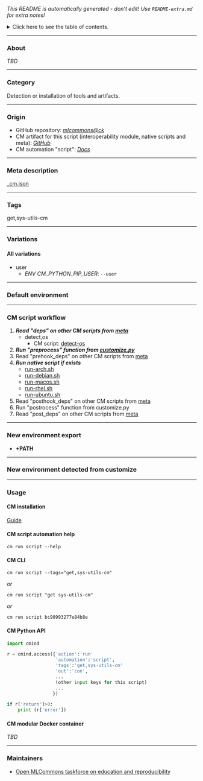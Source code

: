 *This README is automatically generated - don't edit! Use `README-extra.md` for extra notes!*

<details>
<summary>Click here to see the table of contents.</summary>

* [About](#about)
* [Category](#category)
* [Origin](#origin)
* [Meta description](#meta-description)
* [Tags](#tags)
* [Variations](#variations)
  * [ All variations](#all-variations)
* [Default environment](#default-environment)
* [CM script workflow](#cm-script-workflow)
* [New environment export](#new-environment-export)
* [New environment detected from customize](#new-environment-detected-from-customize)
* [Usage](#usage)
  * [ CM installation](#cm-installation)
  * [ CM script automation help](#cm-script-automation-help)
  * [ CM CLI](#cm-cli)
  * [ CM Python API](#cm-python-api)
  * [ CM modular Docker container](#cm-modular-docker-container)
* [Maintainers](#maintainers)

</details>

___
### About

*TBD*
___
### Category

Detection or installation of tools and artifacts.
___
### Origin

* GitHub repository: *[mlcommons@ck](https://github.com/mlcommons/ck/tree/master/cm-mlops)*
* CM artifact for this script (interoperability module, native scripts and meta): *[GitHub](https://github.com/mlcommons/ck/tree/master/cm-mlops/script/get-sys-utils-cm)*
* CM automation "script": *[Docs](https://github.com/octoml/ck/blob/master/docs/list_of_automations.md#script)*

___
### Meta description
[_cm.json](_cm.json)

___
### Tags
get,sys-utils-cm

___
### Variations
#### All variations
* user
  - *ENV CM_PYTHON_PIP_USER*: `--user`
___
### Default environment

___
### CM script workflow

  1. ***Read "deps" on other CM scripts from [meta](https://github.com/mlcommons/ck/tree/master/cm-mlops/script/get-sys-utils-cm/_cm.json)***
     * detect,os
       - CM script: [detect-os](https://github.com/mlcommons/ck/tree/master/cm-mlops/script/detect-os)
  1. ***Run "preprocess" function from [customize.py](https://github.com/mlcommons/ck/tree/master/cm-mlops/script/get-sys-utils-cm/customize.py)***
  1. Read "prehook_deps" on other CM scripts from [meta](https://github.com/mlcommons/ck/tree/master/cm-mlops/script/get-sys-utils-cm/_cm.json)
  1. ***Run native script if exists***
     * [run-arch.sh](https://github.com/mlcommons/ck/tree/master/cm-mlops/script/get-sys-utils-cm/run-arch.sh)
     * [run-debian.sh](https://github.com/mlcommons/ck/tree/master/cm-mlops/script/get-sys-utils-cm/run-debian.sh)
     * [run-macos.sh](https://github.com/mlcommons/ck/tree/master/cm-mlops/script/get-sys-utils-cm/run-macos.sh)
     * [run-rhel.sh](https://github.com/mlcommons/ck/tree/master/cm-mlops/script/get-sys-utils-cm/run-rhel.sh)
     * [run-ubuntu.sh](https://github.com/mlcommons/ck/tree/master/cm-mlops/script/get-sys-utils-cm/run-ubuntu.sh)
  1. Read "posthook_deps" on other CM scripts from [meta](https://github.com/mlcommons/ck/tree/master/cm-mlops/script/get-sys-utils-cm/_cm.json)
  1. Run "postrocess" function from customize.py
  1. Read "post_deps" on other CM scripts from [meta](https://github.com/mlcommons/ck/tree/master/cm-mlops/script/get-sys-utils-cm/_cm.json)
___
### New environment export

* **+PATH**
___
### New environment detected from customize

___
### Usage

#### CM installation
[Guide](https://github.com/mlcommons/ck/blob/master/docs/installation.md)

#### CM script automation help
```cm run script --help```

#### CM CLI
`cm run script --tags="get,sys-utils-cm"`

*or*

`cm run script "get sys-utils-cm"`

*or*

`cm run script bc90993277e84b8e`

#### CM Python API

```python
import cmind

r = cmind.access({'action':'run'
                  'automation':'script',
                  'tags':'get,sys-utils-cm'
                  'out':'con',
                  ...
                  (other input keys for this script)
                  ...
                 })

if r['return']>0:
    print (r['error'])
```

#### CM modular Docker container
*TBD*
___
### Maintainers

* [Open MLCommons taskforce on education and reproducibility](https://github.com/mlcommons/ck/blob/master/docs/mlperf-education-workgroup.md)